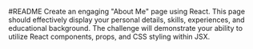 #README
Create an engaging "About Me" page using React. This page should effectively display your personal details, skills, experiences, and educational background. The challenge will demonstrate your ability to utilize React components, props, and CSS styling within JSX.